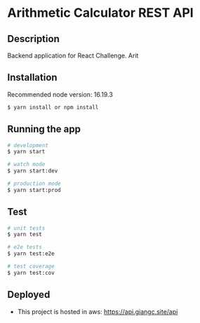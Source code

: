 # Arithmetic Calculator REST API


## Description

Backend application for React Challenge. Arit

## Installation

Recommended node version: 16.19.3

```bash
$ yarn install or npm install
```

## Running the app

```bash
# development
$ yarn start

# watch mode
$ yarn start:dev

# production mode
$ yarn start:prod
```

## Test

```bash
# unit tests
$ yarn test

# e2e tests
$ yarn test:e2e

# test coverage
$ yarn test:cov
```

## Deployed

* This project is hosted in aws: https://api.giangc.site/api